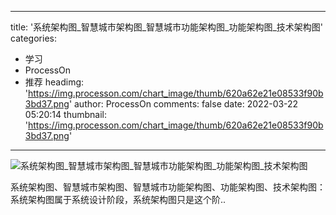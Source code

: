 
---
title: '系统架构图_智慧城市架构图_智慧城市功能架构图_功能架构图_技术架构图'
categories: 
 - 学习
 - ProcessOn
 - 推荐
headimg: 'https://img.processon.com/chart_image/thumb/620a62e21e08533f90b3bd37.png'
author: ProcessOn
comments: false
date: 2022-03-22 05:20:14
thumbnail: 'https://img.processon.com/chart_image/thumb/620a62e21e08533f90b3bd37.png'
---

<div>   
<img class="thumb" alt="系统架构图_智慧城市架构图_智慧城市功能架构图_功能架构图_技术架构图" src="https://img.processon.com/chart_image/thumb/620a62e21e08533f90b3bd37.png" referrerpolicy="no-referrer">
<p>系统架构图、智慧城市架构图、智慧城市功能架构图、功能架构图、技术架构图：系统架构图属于系统设计阶段，系统架构图只是这个阶..</p>  
</div>
            
